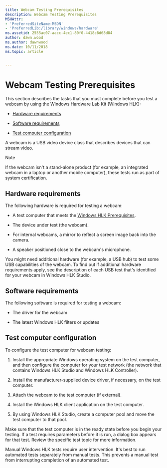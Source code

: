 ```yaml
---
title: Webcam Testing Prerequisites
description: Webcam Testing Prerequisites
MSHAttr:
- 'PreferredSiteName:MSDN'
- 'PreferredLib:/library/windows/hardware'
ms.assetid: 2555ac07-aacc-4ec1-80f0-4418c8d68d84
author: dawn.wood
ms.author: dawnwood
ms.date: 10/11/2018
ms.topic: article


---
```


# Webcam Testing Prerequisites


This section describes the tasks that you must complete before you test a webcam by using the Windows Hardware Lab Kit (Windows HLK):

-   [Hardware requirements](#bkmk-hck-webcam-hr)

-   [Software requirements](#bkmk-hck-webcam-sr)

-   [Test computer configuration](#bkmk-hck-webcam-tc)

A webcam is a USB video device class that describes devices that can stream video.

> [!NOTE]
> 
> If the webcam isn't a stand-alone product (for example, an integrated webcam in a laptop or another mobile computer), these tests run as part of system certification.

 

## <span id="BKMK_HCK_Webcam_hR"></span><span id="bkmk-hck-webcam-hr"></span><span id="BKMK_HCK_WEBCAM_HR"></span>Hardware requirements


The following hardware is required for testing a webcam:

- A test computer that meets the [Windows HLK Prerequisites](../getstarted/windows-hlk-prerequisites.md).

- The device under test (the webcam).

- For internal webcams, a mirror to reflect a screen image back into the camera.

- A speaker positioned close to the webcam's microphone.

You might need additional hardware (for example, a USB hub) to test some USB capabilities of the webcam. To find out if additional hardware requirements apply, see the description of each USB test that's identified for your webcam in Windows HLK Studio.

## <span id="BKMK_HCK_Webcam_sR"></span><span id="bkmk-hck-webcam-sr"></span><span id="BKMK_HCK_WEBCAM_SR"></span>Software requirements


The following software is required for testing a webcam:

-   The driver for the webcam

-   The latest Windows HLK filters or updates

## <span id="BKMK_HCK_Webcam_tC"></span><span id="bkmk-hck-webcam-tc"></span><span id="BKMK_HCK_WEBCAM_TC"></span>Test computer configuration


To configure the test computer for webcam testing:

1.  Install the appropriate Windows operating system on the test computer, and then configure the computer for your test network (the network that contains Windows HLK Studio and Windows HLK Controller).

2.  Install the manufacturer-supplied device driver, if necessary, on the test computer.

3.  Attach the webcam to the test computer (if external).

4.  Install the Windows HLK client application on the test computer.

5.  By using Windows HLK Studio, create a computer pool and move the test computer to that pool.

Make sure that the test computer is in the ready state before you begin your testing. If a test requires parameters before it is run, a dialog box appears for that test. Review the specific test topic for more information.

Manual Windows HLK tests require user intervention. It's best to run automated tests separately from manual tests. This prevents a manual test from interrupting completion of an automated test.

 

 






